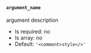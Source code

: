 #### `argument_name`

argument description

* Is required: no
* Is array: no
* Default: `'<comment>style</>'`
